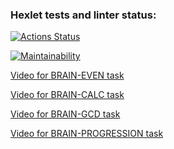 ### Hexlet tests and linter status:
[![Actions Status](https://github.com/mzubkov-artenecy/python-project-49/actions/workflows/hexlet-check.yml/badge.svg)](https://github.com/mzubkov-artenecy/python-project-49/actions)

[![Maintainability](https://api.codeclimate.com/v1/badges/b3bad4481441392bdf99/maintainability)](https://codeclimate.com/github/mzubkov-artenecy/python-project-49/maintainability)

[Video for BRAIN-EVEN task](https://disk.yandex.ru/i/dr6t8I0d56d5fg)

[Video for BRAIN-CALC task](https://disk.yandex.ru/i/MtZatESZVJCcJw)

[Video for BRAIN-GCD task](https://disk.yandex.ru/i/1uJuWeYjO5aKkg)

[Video for BRAIN-PROGRESSION task](https://disk.yandex.ru/i/jnM5ZN_0sFgiFQ)
